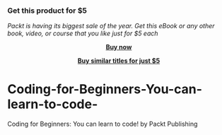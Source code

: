 
### Get this product for $5

<i>Packt is having its biggest sale of the year. Get this eBook or any other book, video, or course that you like just for $5 each</i>


<b><p align='center'>[Buy now](https://packt.link/9781800200401)</p></b>


<b><p align='center'>[Buy similar titles for just $5](https://subscription.packtpub.com/search)</p></b>


# Coding-for-Beginners-You-can-learn-to-code-
Coding for Beginners: You can learn to code! by Packt Publishing
